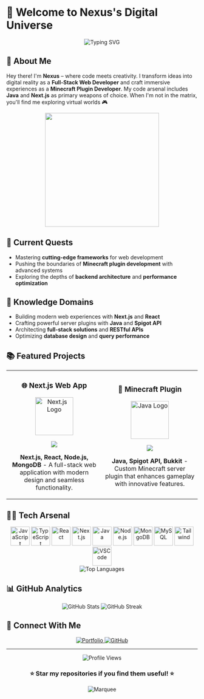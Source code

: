 # 🚀 Welcome to Nexus's Digital Universe

<div align="center">
  <img src="https://readme-typing-svg.herokuapp.com?font=Fira+Code&size=32&duration=3000&pause=1000&color=764BA2&center=true&vCenter=true&width=600&lines=Full-Stack+Developer;Minecraft+Plugin+Wizard;Next.js+Enthusiast;Code+Craftsman" alt="Typing SVG" />
</div>

## 💫 About Me

Hey there! I'm **Nexus** – where code meets creativity. I transform ideas into digital reality as a **Full-Stack Web Developer** and craft immersive experiences as a **Minecraft Plugin Developer**. My code arsenal includes **Java** and **Next.js** as primary weapons of choice. When I'm not in the matrix, you'll find me exploring virtual worlds 🎮

<div align="center">
  <img src="https://media.giphy.com/media/qgQUggAC3Pfv687qPC/giphy.gif" width="300" />
</div>

## 🌱 Current Quests

- Mastering **cutting-edge frameworks** for web development
- Pushing the boundaries of **Minecraft plugin development** with advanced systems
- Exploring the depths of **backend architecture** and **performance optimization**

## 💬 Knowledge Domains

- Building modern web experiences with **Next.js** and **React**
- Crafting powerful server plugins with **Java** and **Spigot API**
- Architecting **full-stack solutions** and **RESTful APIs**
- Optimizing **database design** and **query performance**

## 📚 Featured Projects

<div align="center">
  <table>
    <tr>
      <td width="50%">
        <h3 align="center">🌐 Next.js Web App</h3>
        <div align="center">
          <a href="https://github.com/NexusIsReal/webhosting-website" target="_blank">
            <img src="https://cdn.jsdelivr.net/gh/devicons/devicon/icons/nextjs/nextjs-original.svg" width="100" alt="Next.js Logo"/>
          </a>
          <p>
            <a href="https://github.com/NexusIsReal/webhosting-website" target="_blank">
              <img src="https://img.shields.io/badge/CODE-ff9?style=for-the-badge&logo=github&logoColor=black"/>
            </a>
          </p>
          <p><strong>Next.js, React, Node.js, MongoDB</strong> - A full-stack web application with modern design and seamless functionality.</p>
        </div>
      </td>
      <td width="50%">
        <h3 align="center">🏰 Minecraft Plugin</h3>
        <div align="center">
          <a href="https://github.com/NexusIsReal/Important-commands-plugin" target="_blank">
            <img src="https://cdn.jsdelivr.net/gh/devicons/devicon/icons/java/java-original.svg" width="100" alt="Java Logo"/>
          </a>
          <p>
            <a href="https://github.com/NexusIsReal/Important-commands-plugin" target="_blank">
              <img src="https://img.shields.io/badge/CODE-00930f?style=for-the-badge&logo=github&logoColor=white"/>
            </a>
          </p>
          <p><strong>Java, Spigot API, Bukkit</strong> - Custom Minecraft server plugin that enhances gameplay with innovative features.</p>
        </div>
      </td>
    </tr>
  </table>
</div>

## 🧑‍💻 Tech Arsenal

<div align="center">
  <img src="https://cdn.jsdelivr.net/gh/devicons/devicon/icons/javascript/javascript-original.svg" width="50" height="50" alt="JavaScript" />
  <img src="https://cdn.jsdelivr.net/gh/devicons/devicon/icons/typescript/typescript-original.svg" width="50" height="50" alt="TypeScript" />
  <img src="https://cdn.jsdelivr.net/gh/devicons/devicon/icons/react/react-original.svg" width="50" height="50" alt="React" />
  <img src="https://cdn.jsdelivr.net/gh/devicons/devicon/icons/nextjs/nextjs-original.svg" width="50" height="50" alt="Next.js" />
  <img src="https://cdn.jsdelivr.net/gh/devicons/devicon/icons/java/java-original.svg" width="50" height="50" alt="Java" />
  <img src="https://cdn.jsdelivr.net/gh/devicons/devicon/icons/nodejs/nodejs-original.svg" width="50" height="50" alt="Node.js" />
  <img src="https://cdn.jsdelivr.net/gh/devicons/devicon/icons/mongodb/mongodb-original.svg" width="50" height="50" alt="MongoDB" />
  <img src="https://cdn.jsdelivr.net/gh/devicons/devicon/icons/mysql/mysql-original.svg" width="50" height="50" alt="MySQL" />
  <img src="https://cdn.jsdelivr.net/gh/devicons/devicon/icons/tailwindcss/tailwindcss-plain.svg" width="50" height="50" alt="Tailwind" />
  <img src="https://cdn.jsdelivr.net/gh/devicons/devicon/icons/vscode/vscode-original.svg" width="50" height="50" alt="VSCode" />
</div>

<div align="center">
  <img src="https://github-readme-stats.vercel.app/api/top-langs/?username=NexusIsReal&layout=compact&theme=tokyonight&hide_border=true&border_radius=10" alt="Top Languages" />
</div>

## 📊 GitHub Analytics

<div align="center">
  <img src="https://github-readme-stats.vercel.app/api?username=NexusIsReal&count_private=true&show_icons=true&theme=tokyonight&hide_border=true&border_radius=10&custom_title=Nexus's%20GitHub%20Journey" alt="GitHub Stats" />
  
  <img src="https://github-readme-streak-stats.herokuapp.com/?user=NexusIsReal&theme=tokyonight&hide_border=true&border_radius=10" alt="GitHub Streak" />
</div>

## 🔗 Connect With Me

<div align="center">
  <a href="https://portfolio.unitypvp.xyz" target="_blank">
    <img src="https://img.shields.io/badge/Portfolio-4F46E5?style=for-the-badge&logo=Google-chrome&logoColor=white" alt="Portfolio" />
  </a>
  <a href="https://github.com/NexusIsReal" target="_blank">
    <img src="https://img.shields.io/badge/GitHub-100000?style=for-the-badge&logo=github&logoColor=white" alt="GitHub" />
  </a>
</div>

---

<div align="center">
  <img src="https://komarev.com/ghpvc/?username=NexusIsReal&style=flat-square&color=764BA2" alt="Profile Views" />
  
  <h3>⭐ Star my repositories if you find them useful! ⭐</h3>
  
  <img src="https://raw.githubusercontent.com/BrunnerLivio/brunnerlivio/master/images/marquee.svg" alt="Marquee" />
</div>
